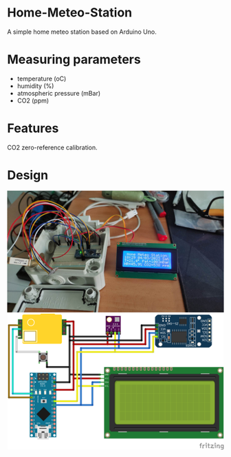 # Home-Meteo-Station
A simple home meteo station based on Arduino Uno.

# Measuring parameters
- temperature (oC)
- humidity (%)
- atmospheric pressure (mBar)
- CO2 (ppm)

# Features
CO2 zero-reference calibration.

# Design
![Station Photo](https://github.com/szapsis/Home-Meteo-Station/blob/main/station.png)
![Station Schematic](https://github.com/szapsis/Home-Meteo-Station/blob/main/HMS_bb.png)
